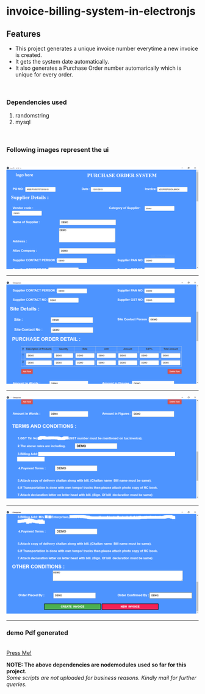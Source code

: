 <h1> invoice-billing-system-in-electronjs</h1>
<h2>Features</h2>
<ul>
  <li>This project generates a unique invoice number everytime a new invoice is created.</li>
  <li>It gets the system date automatically.</li>
  <li>It also generates a Purchase Order number automarically which is unique for every order.</li>
</ul>




<br>
<h3>Dependencies used</h3>
<ol>
  <li>randomstring</li>
  <li>mysql</li>
</ol>
<br>

<h3>Following images represent the ui</h3><br>
<img src="https://github.com/globefire/invoice-billing-system-in-electron/blob/master/demo-image-pdf/1.PNG" /><hr>
<img src="https://github.com/globefire/invoice-billing-system-in-electron/blob/master/demo-image-pdf/2.PNG" /><hr>
<img src="https://github.com/globefire/invoice-billing-system-in-electron/blob/master/demo-image-pdf/3.PNG" /><hr>
<img src="https://github.com/globefire/invoice-billing-system-in-electron/blob/master/demo-image-pdf/4.PNG" /><hr>

<h3>demo Pdf generated</h3><br>
<a href = "https://github.com/globefire/invoice-billing-system-in-electron/blob/master/demo-image-pdf/edited_demo.pdf">Press Me!</a> <br>

<b>NOTE: The above dependencies are nodemodules used so far for this project.</b><br>
<i>Some scripts are not uploaded for business reasons. Kindly mail for further queries.</i>
<br>
